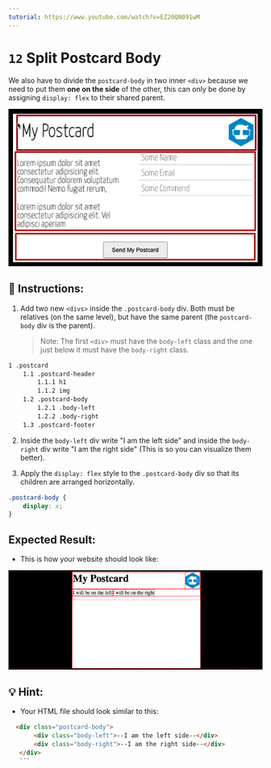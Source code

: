 ```yaml
---
tutorial: https://www.youtube.com/watch?v=EZ20QN091wM
---
```


# `12` Split Postcard Body

We also have to divide the `postcard-body` in two inner `<div>` because we need to put them **one on the side** of the other, this can only be done by assigning `display: flex` to their shared parent.

![Split Postcard Body](../../assets/12-split-postcard-body.gif?raw=true)

## 📝 Instructions:

1. Add two new `<divs>` inside the `.postcard-body` div. Both must be relatives (on the same level), but have the same parent (the `postcard-body` div is the parent).

   > Note: The first `<div>` must have the `body-left` class and the one just below it must have the `body-right` class.

```txt
1 .postcard
    1.1 .postcard-header
        1.1.1 h1
        1.1.2 img
    1.2 .postcard-body
        1.2.1 .body-left
        1.2.2 .body-right
    1.3 .postcard-footer
```

2. Inside the `body-left` div write "I am the left side" and inside the `body-right` div write "I am the right side" (This is so you can visualize them better).

3. Apply the `display: flex` style to the `.postcard-body` div so that its children are arranged horizontally.

```css
.postcard-body {
	display: x;
}
```

## Expected Result:

+ This is how your website should look like: 

![postcard body preview](../../assets/VZS6rNiYfC.gif?raw=true)

## 💡 Hint:

+ Your HTML file should look similar to this:

 ```html
   <div class="postcard-body">
		<div class="body-left">--I am the left side--</div>
		<div class="body-right">--I am the right side--</div>
	</div>
    ```
